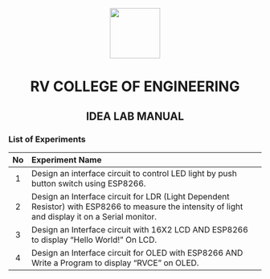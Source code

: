 <p align="center">
  <img width="100" height="100" src="https://user-images.githubusercontent.com/65058286/155003564-aeb7e47c-2d78-46cc-bc4d-f1583c85a2f8.png">
</p>

<h1 align="center"> RV COLLEGE OF ENGINEERING </h1>

<h2 align="center"> IDEA LAB MANUAL </h2>

 ### List of Experiments

| **No** | **Experiment Name** |
| :---: | :---       |
| 1     | Design an interface circuit to control LED light by push button switch using ESP8266. |
| 2     | Design an Interface circuit for LDR (Light Dependent Resistor) with ESP8266 to measure the intensity of light and display it on a Serial monitor. |
| 3     | Design an Interface circuit with 16X2 LCD AND ESP8266 to display “Hello World!” On LCD. |
| 4     | Design an Interface circuit for OLED with ESP8266 AND Write a Program to display “RVCE” on OLED. |
